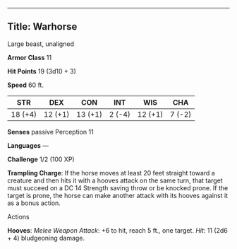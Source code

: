 -------------------------
Title: Warhorse
-------------------------


Large beast, unaligned

**Armor Class** 11

**Hit Points** 19 (3d10 + 3)

**Speed** 60 ft.

| STR    | DEX     | CON     | INT     | WIS     | CHA
|---------| -------- |--------- |--------- |---------| --------
| 18 (+4)   | 12 (+1)   | 13 (+1)   | 2 (-4)   | 12 (+1)   | 7 (-2)

**Senses** passive Perception 11

**Languages** —

**Challenge** 1/2 (100 XP)


**Trampling Charge**: If the horse moves at least 20 feet straight
toward a creature and then hits it with a hooves attack on the same
turn, that target must succeed on a DC 14 Strength saving throw or
be knocked prone. If the target is prone, the horse can make another
attack with its hooves against it as a bonus action.


Actions

**Hooves**: *Melee Weapon Attack*: +6 to hit, reach 5 ft.,
one target. *Hit*: 11 (2d6 + 4) bludgeoning damage.

